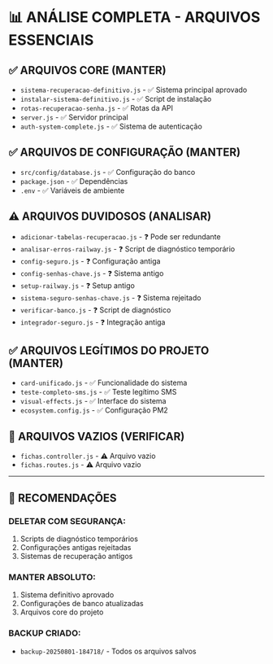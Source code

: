 # 📊 ANÁLISE COMPLETA - ARQUIVOS ESSENCIAIS

## ✅ **ARQUIVOS CORE (MANTER)**
- `sistema-recuperacao-definitivo.js` - ✅ Sistema principal aprovado
- `instalar-sistema-definitivo.js` - ✅ Script de instalação
- `rotas-recuperacao-senha.js` - ✅ Rotas da API
- `server.js` - ✅ Servidor principal
- `auth-system-complete.js` - ✅ Sistema de autenticação

## ✅ **ARQUIVOS DE CONFIGURAÇÃO (MANTER)**
- `src/config/database.js` - ✅ Configuração do banco
- `package.json` - ✅ Dependências
- `.env` - ✅ Variáveis de ambiente

## ⚠️ **ARQUIVOS DUVIDOSOS (ANALISAR)**
- `adicionar-tabelas-recuperacao.js` - ❓ Pode ser redundante
- `analisar-erros-railway.js` - ❓ Script de diagnóstico temporário
- `config-seguro.js` - ❓ Configuração antiga
- `config-senhas-chave.js` - ❓ Sistema antigo
- `setup-railway.js` - ❓ Setup antigo
- `sistema-seguro-senhas-chave.js` - ❓ Sistema rejeitado
- `verificar-banco.js` - ❓ Script de diagnóstico
- `integrador-seguro.js` - ❓ Integração antiga

## ✅ **ARQUIVOS LEGÍTIMOS DO PROJETO (MANTER)**
- `card-unificado.js` - ✅ Funcionalidade do sistema
- `teste-completo-sms.js` - ✅ Teste legítimo SMS
- `visual-effects.js` - ✅ Interface do sistema
- `ecosystem.config.js` - ✅ Configuração PM2

## 📁 **ARQUIVOS VAZIOS (VERIFICAR)**
- `fichas.controller.js` - ⚠️ Arquivo vazio
- `fichas.routes.js` - ⚠️ Arquivo vazio

---

## 🎯 **RECOMENDAÇÕES**

### **DELETAR COM SEGURANÇA:**
1. Scripts de diagnóstico temporários
2. Configurações antigas rejeitadas
3. Sistemas de recuperação antigos

### **MANTER ABSOLUTO:**
1. Sistema definitivo aprovado
2. Configurações de banco atualizadas
3. Arquivos core do projeto

### **BACKUP CRIADO:**
- `backup-20250801-184718/` - Todos os arquivos salvos
